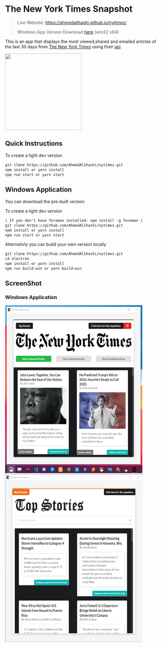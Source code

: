 # The New York Times Snapshot

> Live Website: https://ahmedalihashi.github.io/nytimes/   

> Windows App Version Download [here](https://drive.google.com/file/d/1_sTbzWRPcutslTQpdJtd8rnK_LTMsmh1/view?usp=sharing) (win32 x64)

This is an app that displays the most viewed,shared and emailed articles of the last 30 days from [The New York Times](https://www.nytimes.com/) using their [api](https://developer.nytimes.com/).

<img src='https://media3.giphy.com/media/kI91JqYXz3I8DFs5fx/giphy.gif' height='250' width='250' ></img>

## Quick Instructions

To create a light dev version

```
git clone https://github.com/AhmedAlihashi/nytimes.git
npm install or yarn install
npm run start or yarn start
```

## Windows Application

You can download the pre-built version 

To create a light dev version

```
( If you don't have foreman installed: npm install -g foreman )
git clone https://github.com/AhmedAlihashi/nytimes.git
npm install or yarn install
npm run start or yarn start
```

Alternativly you can build your own version locally   

```
git clone https://github.com/AhmedAlihashi/nytimes.git
cd electron
npm install or yarn install
npm run build-win or yarn build~win
```
## ScreenShot

### Windows Application

<p float="left">
<img src='./github/electron1.png' height='550' width='450' ></img>
<img src='./github/electron2.png' height='550' width='450' ></img> 
</p>

